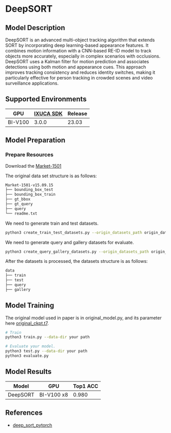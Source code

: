 # DeepSORT

## Model Description

DeepSORT is an advanced multi-object tracking algorithm that extends SORT by incorporating deep learning-based
appearance features. It combines motion information with a CNN-based RE-ID model to track objects more accurately,
especially in complex scenarios with occlusions. DeepSORT uses a Kalman filter for motion prediction and associates
detections using both motion and appearance cues. This approach improves tracking consistency and reduces identity
switches, making it particularly effective for person tracking in crowded scenes and video surveillance applications.

## Supported Environments

| GPU    | [IXUCA SDK](https://gitee.com/deep-spark/deepspark#%E5%A4%A9%E6%95%B0%E6%99%BA%E7%AE%97%E8%BD%AF%E4%BB%B6%E6%A0%88-ixuca) | Release |
|--------|-----------|---------|
| BI-V100 | 3.0.0     |  23.03  |

## Model Preparation

### Prepare Resources

Download the [Market-1501](https://zheng-lab.cecs.anu.edu.au/Project/project_reid.html)

The original data set structure is as follows:

```sh
Market-1501-v15.09.15
├── bounding_box_test
├── bounding_box_train
├── gt_bbox
├── gt_query
├── query
└── readme.txt
```

We need to generate train and test datasets.

```sh
python3 create_train_test_datasets.py --origin_datasets_path origin_datasets_path --datasets_path process_datasets_path
```

We need to generate query and gallery datasets for evaluate.

```sh
python3 create_query_gallery_datasets.py --origin_datasets_path origin_datasets_path --datasets_path process_datasets_path
```

After the datasets is processed, the datasets structure is as follows:

```sh
data
├── train
├── test
├── query
├── gallery
```

## Model Training

The original model used in paper is in original_model.py, and its parameter here
[original_ckpt.t7](https://drive.google.com/drive/folders/1xhG0kRH1EX5B9_Iz8gQJb7UNnn_riXi6).  

```sh
# Train
python3 train.py --data-dir your path

# Evaluate your model.
python3 test.py --data-dir your path
python3 evaluate.py
```

## Model Results

| Model    | GPU        | Top1 ACC |
|----------|------------|----------|
| DeepSORT | BI-V100 x8 | 0.980    |

## References

- [deep_sort_pytorch](https://github.com/ZQPei/deep_sort_pytorch)
